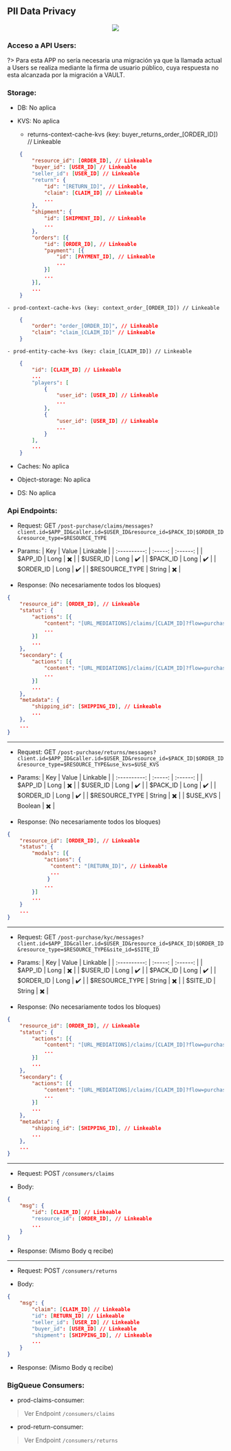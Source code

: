 ## PII Data Privacy

<div style="text-align: center;"><img src="../guide/assets/images/pii-graphic.png"></div>


### Acceso a API Users:
?> Para esta APP no sería necesaria una migración ya que la llamada actual a Users se realiza mediante la firma de usuario público, cuya respuesta no esta alcanzada por la migración a VAULT.


### Storage:

- DB: No aplica

- KVS: No aplica

    - returns-context-cache-kvs (key: buyer_returns_order_[ORDER_ID]) // Linkeable
```json 
    {
    	"resource_id": [ORDER_ID], // Linkeable
    	"buyer_id": [USER_ID] // Linkeable
    	"seller_id": [USER_ID] // Linkeable
    	"return": {
    		"id": "[RETURN_ID]", // Linkeable,
    		"claim": [CLAIM_ID] // Linkeable
            ...
    	},
    	"shipment": {
    		"id": [SHIPMENT_ID], // Linkeable
    		...
    	},	
    	"orders": [{
    		"id": [ORDER_ID], // Linkeable
    		"payment": [{
    			"id": [PAYMENT_ID], // Linkeable
    			...
    		}]
            ... 
    	}],
    	...
    }
```
    - prod-context-cache-kvs (key: context_order_[ORDER_ID]) // Linkeable
```json 
    {
        "order": "order_[ORDER_ID]", // Linkeable
        "claim": "claim_[CLAIM_ID]" // Linkeable
    }
```
    - prod-entity-cache-kvs (key: claim_[CLAIM_ID]) // Linkeable
```json 
    {
        "id": [CLAIM_ID] // Linkeable
        ...
        "players": [
            {
                "user_id": [USER_ID] // Linkeable
                ...
            },
            {
                "user_id": [USER_ID] // Linkeable
                ...
            }
        ],
        ...
    }
```
    
- Caches: No aplica

- Object-storage: No aplica

- DS: No aplica


### Api Endpoints:

* Request: GET `/post-purchase/claims/messages?client.id=$APP_ID&caller.id=$USER_ID&resource_id=$PACK_ID|$ORDER_ID&resource_type=$RESOURCE_TYPE`

* Params:
|     Key      |  Value  | Linkable |
| :----------: | :-----: | :------: |
|  $APP_ID | Long  |    ✖️     |
|  $USER_ID | Long  |    ✔️     |
|  $PACK_ID | Long  |    ✔️     |
|  $ORDER_ID | Long  |    ✔️     |
|  $RESOURCE_TYPE | String  |    ✖️     |

* Response: (No necesariamente todos los bloques)
```json
{
	"resource_id": [ORDER_ID], // Linkeable
	"status": {
		"actions": [{
			"content": "[URL_MEDIATIONS]/claims/[CLAIM_ID]?flow=purchases&urlBack=[URL_MYACCOUNT]/my_purchases/[ORDER_ID]/status" // Linkeables
          	...
		}]
      	...
	},
	"secondary": {
		"actions": [{
			"content": "[URL_MEDIATIONS]/claims/[CLAIM_ID]?flow=purchases&urlBack=[URL_MYACCOUNT]/my_purchases/[ORDER_ID]/status" // Linkeables
          	...
		}]
      	...
	},
	"metadata": {
		"shipping_id": [SHIPPING_ID], // Linkeable
		...
	},
    ...
}
```

---

* Request: GET `/post-purchase/returns/messages?client.id=$APP_ID&caller.id=$USER_ID&resource_id=$PACK_ID|$ORDER_ID&resource_type=$RESOURCE_TYPE&use_kvs=$USE_KVS`

* Params:
|     Key      |  Value  | Linkable |
| :----------: | :-----: | :------: |
|  $APP_ID | Long  |    ✖️     |
|  $USER_ID | Long  |    ✔️     |
|  $PACK_ID | Long  |    ✔️     |
|  $ORDER_ID | Long  |    ✔️     |
|  $RESOURCE_TYPE | String  |    ✖️     |
|  $USE_KVS | Boolean  |    ✖️     |

* Response: (No necesariamente todos los bloques)
```json
{
	"resource_id": [ORDER_ID], // Linkeable
	"status": {
		"modals": [{
			"actions": { 
              "content": "[RETURN_ID]", // Linkeable
              ... 
             } 
          	...
		}]
      	...
	}
    ...
}
```

---

* Request: GET `/post-purchase/kyc/messages?client.id=$APP_ID&caller.id=$USER_ID&resource_id=$PACK_ID|$ORDER_ID&resource_type=$RESOURCE_TYPE&site_id=$SITE_ID`

* Params:
|     Key      |  Value  | Linkable |
| :----------: | :-----: | :------: |
|  $APP_ID | Long  |    ✖️     |
|  $USER_ID | Long  |    ✔️     |
|  $PACK_ID | Long  |    ✔️     |
|  $ORDER_ID | Long  |    ✔️     |
|  $RESOURCE_TYPE | String  |    ✖️     |
|  $SITE_ID | String  |    ✖️     |

* Response: (No necesariamente todos los bloques)
```json
{
	"resource_id": [ORDER_ID], // Linkeable
	"status": {
		"actions": [{
			"content": "[URL_MEDIATIONS]/claims/[CLAIM_ID]?flow=purchases&urlBack=[URL_MYACCOUNT]/my_purchases/[ORDER_ID]/status" // Linkeables
          	...
		}]
      	...
	},
	"secondary": {
		"actions": [{
			"content": "[URL_MEDIATIONS]/claims/[CLAIM_ID]?flow=purchases&urlBack=[URL_MYACCOUNT]/my_purchases/[ORDER_ID]/status" // Linkeables
          	...
		}]
      	...
	},
	"metadata": {
		"shipping_id": [SHIPPING_ID], // Linkeable
		...
	},
    ...
}
```

---

* Request: POST `/consumers/claims`

* Body:
```json
{
	"msg": {
		"id": [CLAIM_ID] // Linkeable
		"resource_id": [ORDER_ID], // Linkeable
		...
    }
}
```

* Response: (Mismo Body q recibe)

---

* Request: POST `/consumers/returns`

* Body:
```json
{
	"msg": {		
		"claim": [CLAIM_ID] // Linkeable
		"id": [RETURN_ID] // Linkeable
		"seller_id": [USER_ID] // Linkeable
        "buyer_id": [USER_ID] // Linkeable
		"shipment": [SHIPPING_ID], // Linkeable
		...
	}
}
```

* Response: (Mismo Body q recibe)


### BigQueue Consumers:

- prod-claims-consumer:
> Ver Endpoint `/consumers/claims`

- prod-return-consumer:
> Ver Endpoint `/consumers/returns`